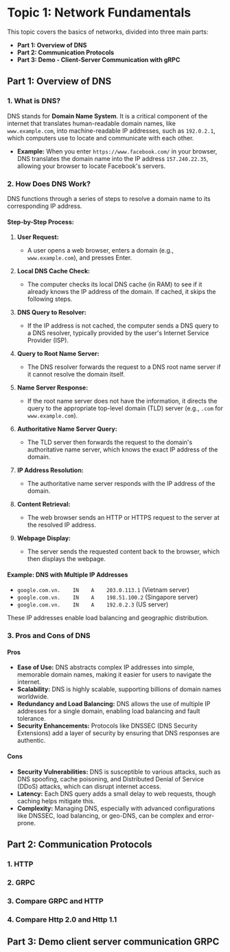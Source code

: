 # Topic 1: Network Fundamentals

This topic covers the basics of networks, divided into three main parts:

- **Part 1: Overview of DNS**
- **Part 2: Communication Protocols**
- **Part 3: Demo - Client-Server Communication with gRPC**

## Part 1: Overview of DNS

### 1. What is DNS?

DNS stands for **Domain Name System**. It is a critical component of the internet that translates human-readable domain names, like `www.example.com`, into machine-readable IP addresses, such as `192.0.2.1`, which computers use to locate and communicate with each other.

- **Example:** When you enter `https://www.facebook.com/` in your browser, DNS translates the domain name into the IP address `157.240.22.35`, allowing your browser to locate Facebook's servers.

### 2. How Does DNS Work?

DNS functions through a series of steps to resolve a domain name to its corresponding IP address.

#### Step-by-Step Process:

1. **User Request:**
   - A user opens a web browser, enters a domain (e.g., `www.example.com`), and presses Enter.

2. **Local DNS Cache Check:**
   - The computer checks its local DNS cache (in RAM) to see if it already knows the IP address of the domain. If cached, it skips the following steps.

3. **DNS Query to Resolver:**
   - If the IP address is not cached, the computer sends a DNS query to a DNS resolver, typically provided by the user's Internet Service Provider (ISP).

4. **Query to Root Name Server:**
   - The DNS resolver forwards the request to a DNS root name server if it cannot resolve the domain itself.

5. **Name Server Response:**
   - If the root name server does not have the information, it directs the query to the appropriate top-level domain (TLD) server (e.g., `.com` for `www.example.com`).

6. **Authoritative Name Server Query:**
   - The TLD server then forwards the request to the domain's authoritative name server, which knows the exact IP address of the domain.

7. **IP Address Resolution:**
   - The authoritative name server responds with the IP address of the domain.

8. **Content Retrieval:**
   - The web browser sends an HTTP or HTTPS request to the server at the resolved IP address.

9. **Webpage Display:**
   - The server sends the requested content back to the browser, which then displays the webpage.

#### Example: DNS with Multiple IP Addresses

- `google.com.vn.    IN    A    203.0.113.1`  (Vietnam server)
- `google.com.vn.    IN    A    198.51.100.2` (Singapore server)
- `google.com.vn.    IN    A    192.0.2.3`    (US server)

These IP addresses enable load balancing and geographic distribution.

### 3. Pros and Cons of DNS

#### Pros

- **Ease of Use:** DNS abstracts complex IP addresses into simple, memorable domain names, making it easier for users to navigate the internet.
- **Scalability:** DNS is highly scalable, supporting billions of domain names worldwide.
- **Redundancy and Load Balancing:** DNS allows the use of multiple IP addresses for a single domain, enabling load balancing and fault tolerance.
- **Security Enhancements:** Protocols like DNSSEC (DNS Security Extensions) add a layer of security by ensuring that DNS responses are authentic.

#### Cons

- **Security Vulnerabilities:** DNS is susceptible to various attacks, such as DNS spoofing, cache poisoning, and Distributed Denial of Service (DDoS) attacks, which can disrupt internet access.
- **Latency:** Each DNS query adds a small delay to web requests, though caching helps mitigate this.
- **Complexity:** Managing DNS, especially with advanced configurations like DNSSEC, load balancing, or geo-DNS, can be complex and error-prone.


## Part 2: Communication Protocols

### 1. HTTP
### 2. GRPC
### 3. Compare GRPC and HTTP
### 4. Compare Http 2.0 and Http 1.1

## Part 3: Demo client server communication GRPC